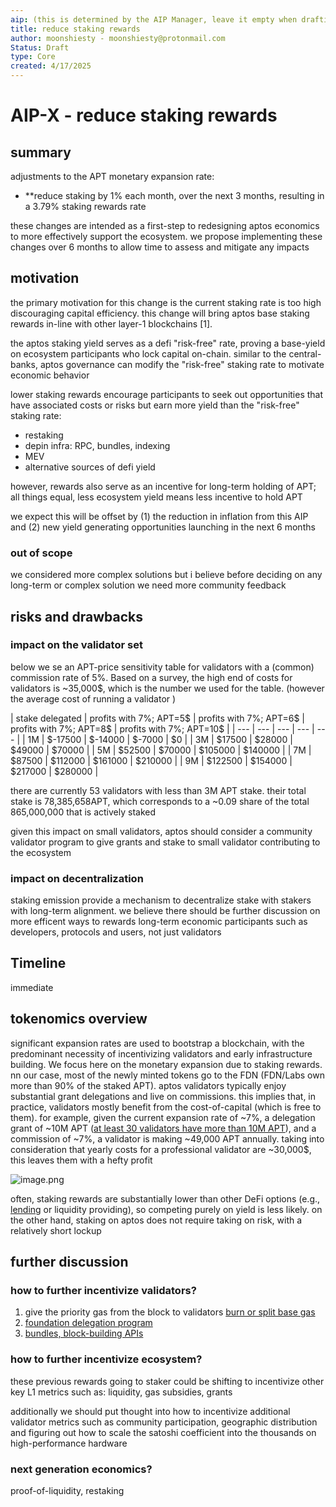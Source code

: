 ```yaml
---
aip: (this is determined by the AIP Manager, leave it empty when drafting)
title: reduce staking rewards
author: moonshiesty - moonshiesty@protonmail.com
Status: Draft
type: Core
created: 4/17/2025
---
```


# AIP-X - reduce staking rewards

## summary

adjustments to the APT monetary expansion rate:

- **reduce staking by 1% each month, over the next 3 months, resulting in a 3.79% staking rewards rate

these changes are intended as a first-step to redesigning aptos economics to more effectively support the ecosystem. we propose implementing these changes over 6 months to allow time to assess and mitigate any impacts

## motivation

the primary motivation for this change is the current staking rate is too high discouraging capital efficiency. this change will bring aptos base staking rewards in-line with other layer-1 blockchains [1].

the aptos staking yield serves as a defi "risk-free" rate, proving a base-yield on ecosystem participants who lock capital on-chain. similar to the central-banks, aptos governance can modify the "risk-free" staking rate to motivate economic behavior

lower staking rewards encourage participants to seek out opportunities that have associated costs or risks but earn more yield than the "risk-free" staking rate:

- restaking
- depin infra: RPC, bundles, indexing
- MEV
- alternative sources of defi yield

however, rewards also serve as an incentive for long-term holding of APT; all things equal, less ecosystem yield means less incentive to hold APT

we expect this will be offset by (1) the reduction in inflation from this AIP and (2) new yield generating opportunities launching in the next 6 months


### out of scope

we considered more complex solutions but i believe before deciding on any long-term or complex solution we need more community feedback

## risks and drawbacks

### impact on the validator set

below we se an APT-price sensitivity table for validators with a (common) commission rate of 5%. Based on a survey, the high end of costs for validators is ~35,000$, which is the number we used for the table. (however the average cost of running a validator )

| stake delegated | profits with 7%;
APT=5$ | profits with 7%;
APT=6$ | profits with 7%;
APT=8$ | profits with 7%;
APT=10$ |
| --- | --- | --- | --- | --- |
| 1M | $-17500 | $-14000 | $-7000 | $0 |
| 3M | $17500 | $28000 | $49000 | $70000 |
| 5M | $52500 | $70000 | $105000 | $140000 |
| 7M | $87500 | $112000 | $161000 | $210000 |
| 9M | $122500 | $154000 | $217000 | $280000 |

there are currently 53 validators with less than 3M APT stake. their total stake is 78,385,658APT, which corresponds to a ~0.09 share of the total 865,000,000 that is actively staked

given this impact on small validators, aptos should consider a community validator program to give grants and stake to small validator contributing to the ecosystem

### impact on decentralization

staking emission provide a mechanism to decentralize stake with stakers with long-term alignment. we believe there should be further discussion on more efficent ways to rewards long-term economic participants such as developers, protocols and users, not just validators 

## Timeline

immediate

## tokenomics overview

significant expansion rates are used to bootstrap a blockchain, with the predominant necessity of incentivizing validators and early infrastructure building. We focus here on the monetary expansion due to staking rewards. nn our case, most of the newly minted tokens go to the FDN (FDN/Labs own more than 90% of the staked APT). aptos validators typically enjoy substantial grant delegations and live on commissions. this implies that, in practice, validators mostly benefit from the cost-of-capital (which is free to them). for example, given the current expansion rate of ~7%, a delegation grant of ~10M APT ([at least 30 validators have more than 10M APT](https://explorer.aptoslabs.com/Validators?network=mainnet)), and a commission of ~7%, a validator is making ~49,000 APT annually. taking into consideration that yearly costs for a professional validator are ~30,000$, this leaves them with a hefty profit

![image.png](https://media.aptosfoundation.org/1709093797-aptos-tokenomics-overview-chart.jpg)

often, staking rewards are substantially lower than other DeFi options (e.g., [lending](https://app.ariesmarkets.xyz/lending) or liquidity providing), so competing purely on yield is less likely. on the other hand, staking on aptos does not require taking on risk, with a relatively short lockup


## further discussion

### how to further incentivize validators?

1. give the priority gas from the block to validators [burn or split base gas](https://github.com/ethereum/EIPs/blob/master/EIPS/eip-1559.md)
2. [foundation delegation program](https://solana.org/delegation-program)
3. [bundles, block-building APIs](https://jito-foundation.gitbook.io/mev/solana-mev/jitos-mev-priorities)

### how to further incentivize ecosystem?

these previous rewards going to staker could be shifting to incentivize other key L1 metrics such as: liquidity, gas subsidies, grants

additionally we should put thought into how to incentivize additional validator metrics such as community participation, geographic distribution and figuring out how to scale the satoshi coefficient into the thousands on high-performance hardware 

### next generation economics?

proof-of-liquidity, restaking
